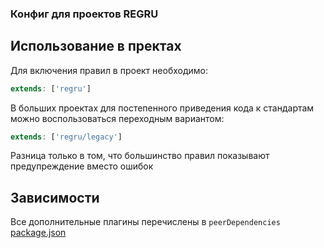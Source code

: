 ### Конфиг для проектов REGRU

## Использование в пректах

Для включения правил в проект необходимо:
```javascript
extends: ['regru']
```

В больших проектах для постепенного приведения кода к стандартам можно воспользоваться переходным вариантом:
```javascript
extends: ['regru/legacy']
```

Разница только в том, что большинство правил показывают предупреждение вместо ошибок

## Зависимости

Все дополнительные плагины перечислены в `peerDependencies` [package.json](./package.json)